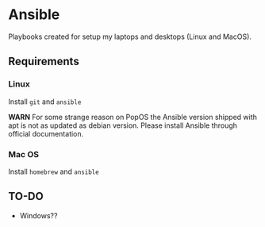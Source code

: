 # Ansible

Playbooks created for setup my laptops and desktops (Linux and MacOS).

## Requirements

### Linux
Install `git` and `ansible`

**WARN**
For some strange reason on PopOS the Ansible version shipped with apt is not as updated as debian version. Please install Ansible through official documentation.


### Mac OS
Install `homebrew` and `ansible`

## TO-DO
- Windows??

